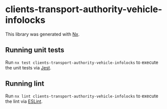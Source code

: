 # clients-transport-authority-vehicle-infolocks

This library was generated with [Nx](https://nx.dev).

## Running unit tests

Run `nx test clients-transport-authority-vehicle-infolocks` to execute the unit tests via [Jest](https://jestjs.io).

## Running lint

Run `nx lint clients-transport-authority-vehicle-infolocks` to execute the lint via [ESLint](https://eslint.org/).
